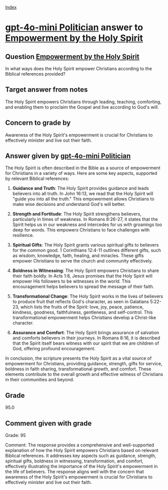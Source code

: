 
[Index](../../index.md)
# [gpt-4o-mini Politician](../../answering_models/gpt-4o-mini_Politician.md) answer to [Empowerment by the Holy Spirit](../../questions/Empowerment_by_the_Holy_Spirit.md)

## Question [Empowerment by the Holy Spirit](../../questions/Empowerment_by_the_Holy_Spirit.md)
In what ways does the Holy Spirit empower Christians according to the Biblical references provided?

## Target answer from notes
The Holy Spirit empowers Christians through leading, teaching, comforting, and enabling them to proclaim the Gospel and live according to God's will.

## Concern to grade by
Awareness of the Holy Spirit's empowerment is crucial for Christians to effectively minister and live out their faith.

## Answer given by [gpt-4o-mini Politician](../../answering_models/gpt-4o-mini_Politician.md)
The Holy Spirit is often described in the Bible as a source of empowerment for Christians in a variety of ways. Here are some key aspects, supported by relevant Biblical references:

1. **Guidance and Truth**: The Holy Spirit provides guidance and leads believers into all truth. In John 16:13, we read that the Holy Spirit will "guide you into all the truth." This empowerment allows Christians to make wise decisions and understand God's will better.

2. **Strength and Fortitude**: The Holy Spirit strengthens believers, particularly in times of weakness. In Romans 8:26-27, it states that the Spirit helps us in our weakness and intercedes for us with groanings too deep for words. This empowers Christians to face challenges with resilience.

3. **Spiritual Gifts**: The Holy Spirit grants various spiritual gifts to believers for the common good. 1 Corinthians 12:4-11 outlines different gifts, such as wisdom, knowledge, faith, healing, and miracles. These gifts empower Christians to serve the church and community effectively.

4. **Boldness in Witnessing**: The Holy Spirit empowers Christians to share their faith boldly. In Acts 1:8, Jesus promises that the Holy Spirit will empower His followers to be witnesses in the world. This encouragement helps believers to spread the message of their faith.

5. **Transformational Change**: The Holy Spirit works in the lives of believers to produce fruit that reflects God's character, as seen in Galatians 5:22-23, which lists the fruits of the Spirit: love, joy, peace, patience, kindness, goodness, faithfulness, gentleness, and self-control. This transformational empowerment helps Christians develop a Christ-like character.

6. **Assurance and Comfort**: The Holy Spirit brings assurance of salvation and comforts believers in their journeys. In Romans 8:16, it is described that the Spirit itself bears witness with our spirit that we are children of God, offering profound encouragement.

In conclusion, the scripture presents the Holy Spirit as a vital source of empowerment for Christians, providing guidance, strength, gifts for service, boldness in faith sharing, transformational growth, and comfort. These elements contribute to the overall growth and effective witness of Christians in their communities and beyond.

## Grade
95.0

## Comment given with grade
Grade: 95

Comment: The response provides a comprehensive and well-supported explanation of how the Holy Spirit empowers Christians based on relevant Biblical references. It addresses key aspects such as guidance, strength, spiritual gifts, boldness in witnessing, transformation, and comfort, effectively illustrating the importance of the Holy Spirit's empowerment in the life of believers. The response aligns well with the concern that awareness of the Holy Spirit's empowerment is crucial for Christians to effectively minister and live out their faith.
